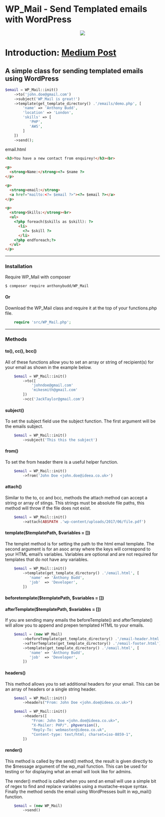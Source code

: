 # WP_Mail - Send Templated emails with WordPress

<p align="center"><img src="https://ideea.co.uk/static/wp_mail.png"></p>

# Introduction: [Medium Post](https://medium.com/@AnthonyBudd/wp-mail-send-templated-emails-with-wordpress-314a71f83db2)

## A simple class for sending templated emails using WordPress

```php
$email = WP_Mail::init()
    ->to('john.doe@gmail.com')
    ->subject('WP_Mail is great!')
    ->template(get_template_directory() .'/emails/demo.php', [
        'name' => 'Anthony Budd',
        'location' => 'London',
        'skills' => [
           'PHP',
           'AWS',
        ] 
    ])
    ->send();
```

email.html
```html
<h3>You have a new contact from enquirey!</h3><br>

<p>
  <strong>Name:</strong><?= $name ?>
</p>

<p>
  <strong>email:</strong>
  <a href="mailto:<?= $email ?>"><?= $email ?></a>
</p>

<p>
  <strong>Skills:</strong><br>
  <ul>
    <?php foreach($skills as $skill): ?>
      <li>
        <?= $skill ?>
      </li>
    <?php endforeach;?>
  </ul>
</p>
```

***

### Installation

Require WP_Mail with composer

```
$ composer require anthonybudd/WP_Mail
```

#### Or

Download the WP_Mail class and require it at the top of your functions.php file.

```php
    require 'src/WP_Mail.php';
```

***

### Methods


#### to(), cc(), bcc()
All of these functions allow you to set an array or string of recipient(s) for your email as shown in the example below.

```php
    $email = WP_Mail::init()
        ->to([
            'johndoe@gmail.com'
            'mikesmith@gmail.com'
        ])
        ->cc('JackTaylor@gmail.com')
```


#### subject()
To set the subject field use the subject function. The first argument will be the emails subject.

```php
    $email = WP_Mail::init()
        ->subject('This this the subject')
```

#### from()
To set the from header there is a useful helper function.

```php
    $email = WP_Mail::init()
        ->from('John Doe <john.doe@ideea.co.uk>')
```


#### attach()
Similar to the to, cc and bcc, methods the attach method can accept a string or array of stings. This strings must be absolute file paths, this method will throw if the file does not exist.

```php
    $email = WP_Mail::init()
        ->attach(ABSPATH .'wp-content/uploads/2017/06/file.pdf')
```


#### template($templatePath, $variables = [])
The templet method is for setting the path to the html email template. The second argument is for an asoc array where the keys will correspond to your HTML email’s variables. Variables are optional and are not required for templates that do not have any variables.

```php
    $email = WP_Mail::init()
        ->template(get_template_directory() .'/email.html', [
           'name' => 'Anthony Budd',
           'job'  => 'Developer',
        ])
```


#### beforetemplate($templatePath, $variables = [])
#### afterTemplate($templatePath, $variables = [])
If you are sending many emails the beforeTemplate() and afterTemplate() will allow you to append and prepen templated HTML to your emails.
```php
    $email = (new WP_Mail)
        ->beforeTemplate(get_template_directory() .'/email-header.html')
		->afterTemplate(get_template_directory() .'/email-footer.html')
        ->template(get_template_directory() .'/email.html', [
           'name' => 'Anthony Budd',
           'job'  => 'Developer',
        ])
```




#### headers()
This method allows you to set additional headers for your email. This can be an array of headers or a single string header.

```php
    $email = WP_Mail::init()
        ->headers("From: John Doe <john.doe@ideea.co.uk>")
```

```php
    $email = WP_Mail::init()
        ->headers([
            "From: John Doe <john.doe@ideea.co.uk>",
            "X-Mailer: PHP/". phpversion(),
            "Reply-To: webmaster@ideea.co.uk",
            "Content-type: text/html; charset=iso-8859-1",
        ])
```


#### render()
This method is called by the send() method, the result is given directly to the $message argument of the wp_mail function. This can be used for testing or for displaying what an email will look like for admins.

The render() method is called when you send an email will use a simple bit of regex to find and replace variables using a mustache-esque syntax. Finally the method sends the email using WordPresses built in wp_mail() function.

```php
    $email = (new WP_Mail)
        ->send()
```

